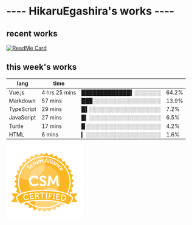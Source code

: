 # ---- HikaruEgashira's works ----

## recent works

[![ReadMe Card](https://github-readme-stats.vercel.app/api/pin/?username=twin-te&repo=twinte-front)](https://github.com/twin-te/twinte-front)

## this week's works

| lang        | time           |                       |        |
| ----------- | -------------- | --------------------- | ------ |
| Vue.js      | 4 hrs 25 mins  | █████████████▍░░░░░░░ |  64.2% |
| Markdown    | 57 mins        | ██▉░░░░░░░░░░░░░░░░░░ |  13.9% |
| TypeScript  | 29 mins        | █▌░░░░░░░░░░░░░░░░░░░ |   7.2% |
| JavaScript  | 27 mins        | █▎░░░░░░░░░░░░░░░░░░░ |   6.5% |
| Turtle      | 17 mins        | ▉░░░░░░░░░░░░░░░░░░░░ |   4.2% |
| HTML        | 6 mins         | ▎░░░░░░░░░░░░░░░░░░░░ |   1.6% |

<img src="./image/seal-csm.png" alt="" data-canonical-src="./image/seal-csm.png" width="200" height="200" />
